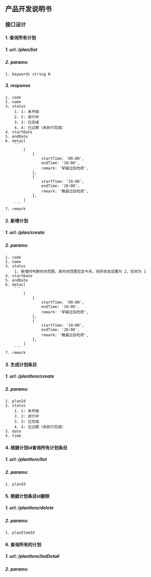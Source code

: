 ## 产品开发说明书
### 接口设计
#### 1. 查询所有计划
##### 1. url: /plan/list
##### 2. params:
    1. keywords string N
##### 3. response
    1. code
    2. name
    3. status
        1. 1: 未开始
        2. 2: 进行中
        3. 3: 已完成
        4. 4: 已过期（未执行完成）
    4. startDate
    5. endDate
    6. detail
        ```
            [
                {
                    startTime: '09:00',
                    endTime: '10:00',
                    remark: '早餐过后吃药',
                },
                {
                    startTime: '19:00',
                    endTime: '20:00',
                    remark: '晚餐过后吃药',
                },
            ]
        ```
    7. remark
#### 2. 新增计划
##### 1. url: /plan/create
##### 2. params:
    1. code
    2. name
    3. status
        1. 新增时判断时间范围，若时间范围包含今天，则将状态设置为 2，否则为 1
    4. startDate
    5. endDate
    6. detail
        ```
            [
                {
                    startTime: '09:00',
                    endTime: '10:00',
                    remark: '早餐过后吃药',
                },
                {
                    startTime: '19:00',
                    endTime: '20:00',
                    remark: '晚餐过后吃药',
                },
            ]
        ```
    7. remark
#### 3. 生成计划条目
##### 1. url: /planItem/create
##### 2. params:
    1. planId
    2. status
        1. 1: 未开始
        2. 2: 进行中
        3. 3: 已完成
        4. 4: 已过期（未执行完成）
    3. date
    4. time
#### 4. 根据计划id查询所有计划条目
##### 1. url: /planItem/list
##### 2. params:
    1. planId
#### 5. 根据计划条目id删除
##### 1. url: /planItem/delete
##### 2. params:
    1. planItemId
#### 6. 查询所有的计划
##### 1. url: /planItem/listDetail
##### 2. params:
